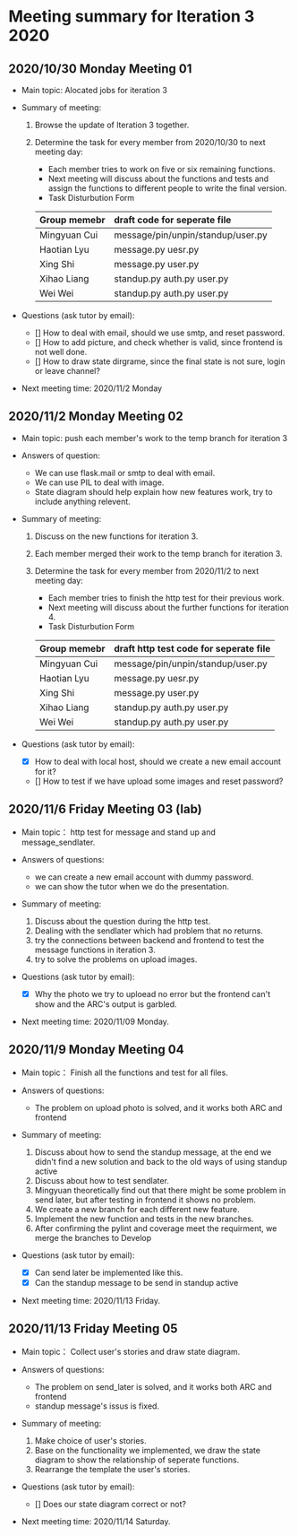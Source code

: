 # Meeting summary for lteration 3 2020

## 2020/10/30 Monday Meeting 01

- Main topic: Alocated jobs for iteration 3

- Summary of meeting:

  1. Browse the update of lteration 3 together.
  2. Determine the task for every member from 2020/10/30 to next meeting day:

     - Each member tries to work on five or six remaining functions.
     - Next meeting will discuss about the functions and tests and assign the functions to different people to write the final version.
     - Task Disturbution Form

     | Group memebr | draft code for seperate file      |
     | :----------- | :-------------------------------- |
     | Mingyuan Cui | message/pin/unpin/standup/user.py |
     | Haotian Lyu  | message.py uesr.py                |
     | Xing Shi     | message.py user.py                |
     | Xihao Liang  | standup.py auth.py user.py        |
     | Wei Wei      | standup.py auth.py  user.py       |

- Questions (ask tutor by email):

  - [] How to deal with email, should we use smtp, and reset password.
  - [] How to add picture, and check whether is valid, since frontend is not well done.
  - [] How to draw state dirgrame, since the final state is not sure, login or leave channel?

- Next meeting time: 2020/11/2 Monday

## 2020/11/2 Monday Meeting 02
- Main topic: push each member's work to the temp branch for iteration 3

- Answers of question:
  - We can use flask.mail or smtp to deal with email.
  - We can use PIL to deal with image.
  - State diagram should help explain how new features work, try to include anything relevent.


- Summary of meeting:

  1. Discuss on the new functions for iteration 3.
  2. Each member merged their work to the temp branch for iteration 3.
  3. Determine the task for every member from 2020/11/2 to next meeting day:

     - Each member tries to finish the http test for their previous work.
     - Next meeting will discuss about the further functions for iteration 4.
     - Task Disturbution Form

     | Group memebr | draft http test code for seperate file |
     | :----------- | :--------------------------------      |
     | Mingyuan Cui | message/pin/unpin/standup/user.py      |
     | Haotian Lyu  | message.py uesr.py                     |
     | Xing Shi     | message.py user.py                     |
     | Xihao Liang  | standup.py auth.py user.py             |
     | Wei Wei      | standup.py auth.py  user.py            |

- Questions (ask tutor by email):

  - [X] How to deal with local host, should we create a new email account for it?
  - [] How to test if we have upload some images and reset password?

## 2020/11/6 Friday Meeting 03 (lab)
- Main topic： http test for message and stand up and message_sendlater.

- Answers of questions:
  - we can create a new email account with dummy password.
  - we can show the tutor when we do the presentation.

- Summary of meeting:
  
  1. Discuss about the question during the http test.
  2. Dealing with the sendlater which had problem that no returns.
  3. try the connections between backend and frontend to test the message functions in iteration 3.
  4. try to solve the problems on upload images.
 
- Questions (ask tutor by email):
  
  - [X] Why the photo we try to uploead no error but the frontend can't show and the ARC's output is garbled.

- Next meeting time: 2020/11/09 Monday.

## 2020/11/9 Monday Meeting 04
- Main topic： Finish all the functions and test for all files.

- Answers of questions:
  - The problem on upload photo is solved, and it works both ARC and frontend

- Summary of meeting:
  
  1. Discuss about how to send the standup message, at the end we didn't find a new solution and back to the old ways of using standup active
  2. Discuss about how to test sendlater.
  3. Mingyuan theoretically find out that there might be some problem in send later, but after testing in frontend it shows no problem.
  4. We create a new branch for each different new feature.
  5. Implement the new function and tests in the new branches.
  6. After confirming the pylint and coverage meet the requirment, we merge the branches to Develop
 
- Questions (ask tutor by email):
  
  - [X] Can send later be implemented like this.
  - [X] Can the standup message to be send in standup active

- Next meeting time: 2020/11/13 Friday.

## 2020/11/13 Friday Meeting 05
- Main topic： Collect user's stories and draw state diagram.

- Answers of questions:
  - The problem on send_later is solved, and it works both ARC and frontend
  - standup message's issus is fixed.

- Summary of meeting:
  
  1. Make choice of user's stories.
  2. Base on the functionality we implemented, we draw the state diagram to show the relationship of seperate functions. 
  3. Rearrange the template the user's stories.
 
- Questions (ask tutor by email):
  
  - [] Does our state diagram correct or not?

- Next meeting time: 2020/11/14 Saturday.